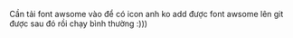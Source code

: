 Cần tải font awsome vào để có icon anh ko add được font awsome lên git được 
sau đó rồi chạy bình thường :)))
